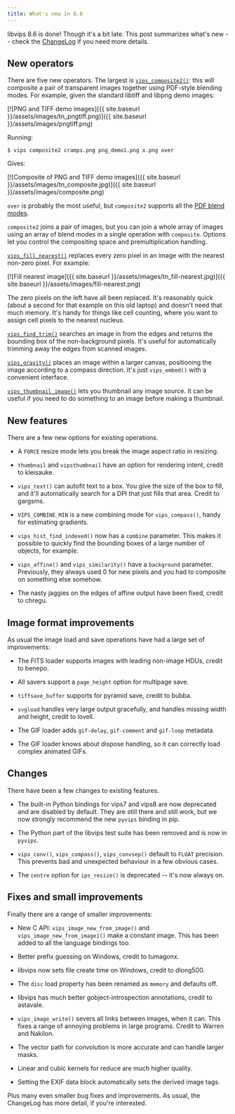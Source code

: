```yaml
---
title: What's new in 8.6
---
```


libvips 8.6 is done! Though it's a bit late. This post summarizes what's new
-- check the [ChangeLog](link) if you need more details. 

## New operators

There are five new operators. The largest is
[`vips_composite2()`](link-to-docs): this will composite a pair of
transparent images together using PDF-style blending modes. For example,
given the standard libtiff and libpng demo images:

[![PNG and TIFF demo images]({{ site.baseurl }}/assets/images/tn_pngtiff.png)]({{ site.baseurl }}/assets/images/pngtiff.png)

Running:

```
$ vips composite2 cramps.png png_demo1.png x.png over
```

Gives:

[![Composite of PNG and TIFF demo images]({{ site.baseurl }}/assets/images/tn_composite.jpg)]({{ site.baseurl }}/assets/images/composite.png)

`over` is probably the most useful, but `composite2` supports all the [PDF blend
modes](link-to-docs-when-we-have-them-up).

`composite2` joins a pair of images, but you can join a whole array of images
using an array of blend modes in a single operation with `composite`. Options
let you control the compositing space and premultiplication handling.

[`vips_fill_nearest()`](docs) replaces every zero pixel in an image with the
nearest non-zero pixel. For example:

[![Fill nearest image]({{ site.baseurl }}/assets/images/tn_fill-nearest.jpg)]({{ site.baseurl }}/assets/images/fill-nearest.png)

The zero pixels on the left have all been replaced. It's reasonably quick
(about a second for that example on this old laptop) and doesn't need that much
memory. It's handy for things like cell counting, where you want to assign cell
pixels to the nearest nucleus.

[`vips_find_trim()`](docs) searches an image in from the edges and returns the
bounding box of the non-background pixels. It's useful for automatically 
trimming away the edges from scanned images.

[`vips_gravity()`](docs) places an image within a larger canvas, positioning
the image according to a compass direction. It's just `vips_embed()` with a
convenient interface.

[`vips_thumbnail_image()`](docs) lets you thumbnail any image source. It can be
useful if you need to do something to an image before making a thumbnail.

## New features

There are a few new options for existing operations.

* A `FORCE` resize mode lets you break the image aspect ratio in resizing. 

* `thumbnail` and `vipsthumbnail` have an option for rendering intent, credit
  to kleisauke.

* `vips_text()` can autofit text to a box. You give the size of the box to
  fill, and it'll automatically search for a DPI that just fills that area. 
  Credit to gargsms.

* `VIPS_COMBINE_MIN` is a new combining mode for `vips_compass()`, handy for
  estimating gradients. 

* `vips_hist_find_indexed()` now has a `combine` parameter. This makes it
  possible to quickly find the bounding boxes of a large number of objects, for
  example.

* `vips_affine()` and `vips_similarity()` have a `background` parameter.
  Previously, they always used 0 for new pixels and you had to composite on
  something else somehow.

* The nasty jaggies on the edges of affine output have been fixed, credit to
  chregu.

## Image format improvements

As usual the image load and save operations have had a large set of
improvements:

* The FITS loader supports images with leading non-image HDUs, credit to
  benepo.

* All savers support a `page_height` option for multipage save.

* `tiffsave_buffer` supports for pyramid save, credit to bubba.

* `svgload` handles very large output gracefully, and handles missing width 
  and height, credit to lovell.

* The GIF loader adds `gif-delay`, `gif-comment` and `gif-loop` metadata.

* The GIF loader knows about dispose handling, so it can correctly load complex
  animated GIFs.

## Changes 

There have been a few changes to existing features.

* The built-in Python bindings for vips7 and vips8 are now deprecated and are
  disabled by default. They are still there and still work, but we now 
  strongly recommend the new `pyvips` binding in pip. 

* The Python part of the libvips test suite has been removed and is now in
  `pyvips`.

* `vips_conv()`, `vips_compass()`, `vips_convsep()` default to `FLOAT` 
  precision. This prevents bad and unexpected behaviour in a few obvious cases. 

* The `centre` option for `ips_resize()` is deprecated -- it's now always on.

## Fixes and small improvements

Finally there are a range of smaller improvements:

* New C API: `vips_image_new_from_image()` and `vips_image_new_from_image1()` 
  make a constant image. This has been added to all the language bindings too.

* Better prefix guessing on Windows, credit to tumagonx.

* libvips now sets file create time on Windows, credit to dlong500.

* The `disc` load property has been renamed as `memory` and defaults off.

* libvips has much better gobject-introspection annotations, credit to astavale.

* `vips_image_write()` severs all links between images, when it can. This fixes
  a range of annoying problems in large programs. Credit to Warren and Nakilon.

* The vector path for convolution is more accurate and can handle larger masks.

* Linear and cubic kernels for reduce are much higher quality.

* Setting the EXIF data block automatically sets the derived image tags.

Plus many even smaller bug fixes and improvements. As usual, the 
ChangeLog has more detail, if you're interested.
